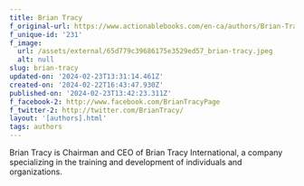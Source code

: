 ```yaml
---
title: Brian Tracy
f_original-url: https://www.actionablebooks.com/en-ca/authors/Brian-Tracy/
f_unique-id: '231'
f_image:
  url: /assets/external/65d779c39686175e3529ed57_brian-tracy.jpeg
  alt: null
slug: brian-tracy
updated-on: '2024-02-23T13:31:14.461Z'
created-on: '2024-02-22T16:43:47.930Z'
published-on: '2024-02-23T13:42:23.311Z'
f_facebook-2: http://www.facebook.com/BrianTracyPage
f_twitter-2: http://twitter.com/BrianTracy/
layout: '[authors].html'
tags: authors
---
```


Brian Tracy is Chairman and CEO of Brian Tracy International, a company specializing in the training and development of individuals and organizations.
